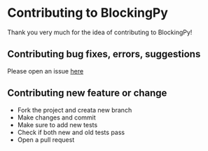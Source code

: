 # Contributing to BlockingPy

Thank you very much for the idea of contributing to BlockingPy!

## Contributing bug fixes, errors, suggestions

Please open an issue [here](https://github.com/T-Strojny/BlockingPy/issues)

## Contributing new feature or change

- Fork the project and creata new branch
- Make changes and commit
- Make sure to add new tests
- Check if both new and old tests pass
- Open a pull request